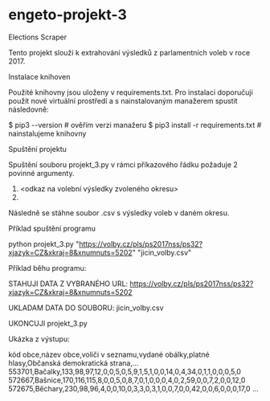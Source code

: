 # engeto-projekt-3
Elections Scraper

Tento projekt slouží k extrahování výsledků z parlamentních voleb v roce 2017.

Instalace knihoven

Použité knihovny jsou uloženy v requirements.txt. Pro instalaci doporučuji použít nové virtuální prostředí a s nainstalovaným manažerem spustit následovně:

$ pip3 --version  # ověřím verzi manažeru
$ pip3 install -r requirements.txt  # nainstalujeme knihovny

Spuštění projektu

Spuštění souboru projekt_3.py v rámci příkazového řádku požaduje 2 povinné argumenty.

1. <odkaz na volební výsledky zvoleného okresu>
2. <nazev vysledneho csv dokumentu>

Následně se stáhne soubor .csv s výsledky voleb v daném okresu.

Příklad spuštění programu

python projekt_3.py "https://volby.cz/pls/ps2017nss/ps32?xjazyk=CZ&xkraj=8&xnumnuts=5202" "jicin_volby.csv"

Příklad běhu programu:

STAHUJI DATA Z VYBRANÉHO URL: https://volby.cz/pls/ps2017nss/ps32?xjazyk=CZ&xkraj=8&xnumnuts=5202

UKLADAM DATA DO SOUBORU: jicin_volby.csv

UKONCUJI projekt_3.py

Ukázka z výstupu:

kód obce,název obce,voliči v seznamu,vydané obálky,platné hlasy,Občanská demokratická strana,...
553701,Bačalky,133,98,97,12,0,0,5,0,5,9,1,5,1,0,0,14,0,4,34,0,1,1,0,0,0,5,0
572667,Bašnice,170,116,115,8,0,0,5,0,8,7,0,1,0,0,0,4,0,2,59,0,0,7,2,0,0,12,0
572675,Běchary,230,98,96,4,0,0,10,0,3,3,0,3,1,0,0,7,0,0,42,0,0,6,0,0,0,17,0
...
